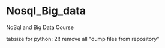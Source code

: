 Nosql_Big_data
==============

NoSql and Big Data Course

tabsize for python: 2!!
remove all "dump files from repository"

